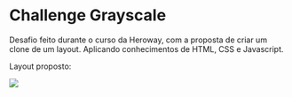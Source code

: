 # Challenge Grayscale

Desafio feito durante o curso da Heroway, com a proposta de criar um clone de um layout. Aplicando conhecimentos de HTML, CSS e Javascript. 

Layout proposto: 

<img src="https://i.imgur.com/BwUhmbL.jpg"> 
